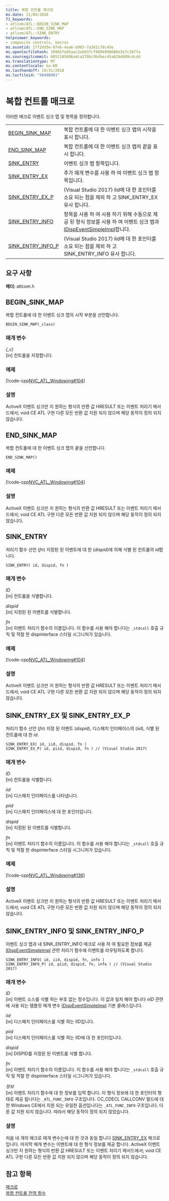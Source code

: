```yaml
---
title: 복합 컨트롤 매크로
ms.date: 11/04/2016
f1_keywords:
- atlcom/ATL::BEGIN_SINK_MAP
- atlcom/ATL::END_SINK_MAP
- atlcom/ATL::SINK_ENTRY
helpviewer_keywords:
- composite controls, macros
ms.assetid: 17f2dd5e-07e6-4aa6-b965-7a361c78c45e
ms.openlocfilehash: 10965fed5aac2eb037cf9894998688e3e7c2bffa
ms.sourcegitcommit: 6052185696adca270bc9bdbec45a626dd89cdcdd
ms.translationtype: MT
ms.contentlocale: ko-KR
ms.lasthandoff: 10/31/2018
ms.locfileid: "50498981"
---
```

# <a name="composite-control-macros"></a>복합 컨트롤 매크로

이러한 매크로 이벤트 싱크 맵 및 항목을 정의합니다.

|||
|-|-|
|[BEGIN_SINK_MAP](#begin_sink_map)|복합 컨트롤에 대 한 이벤트 싱크 맵의 시작을 표시 합니다.|
|[END_SINK_MAP](#end_sink_map)|복합 컨트롤에 대 한 이벤트 싱크 맵의 끝을 표시 합니다.|
|[SINK_ENTRY](#sink_entry)|이벤트 싱크 맵 항목입니다.|
|[SINK_ENTRY_EX](#sink_entry_ex)|추가 매개 변수를 사용 하 여 이벤트 싱크 맵 항목입니다.|
|[SINK_ENTRY_EX_P](#sink_entry_ex)| (Visual Studio 2017) Iid에 대 한 포인터를 소요 되는 점을 제외 하 고 SINK_ENTRY_EX 유사 합니다.|
|[SINK_ENTRY_INFO](#sink_entry_info)|항목을 사용 하 여 사용 하기 위해 수동으로 제공 된 형식 정보를 사용 하 여 이벤트 싱크 맵과 [IDispEventSimpleImpl](../../atl/reference/idispeventsimpleimpl-class.md)합니다.|
|[SINK_ENTRY_INFO_P](#sink_entry_info)| (Visual Studio 2017) Iid에 대 한 포인터를 소요 되는 점을 제외 하 고 SINK_ENTRY_INFO 유사 합니다.|

## <a name="requirements"></a>요구 사항

**헤더:** atlcom.h

##  <a name="begin_sink_map"></a>  BEGIN_SINK_MAP

복합 컨트롤에 대 한 이벤트 싱크 맵의 시작 부분을 선언합니다.

```
BEGIN_SINK_MAP(_class)
```

### <a name="parameters"></a>매개 변수

*(_c)*<br/>
[in] 컨트롤을 지정합니다.

### <a name="example"></a>예제

[!code-cpp[NVC_ATL_Windowing#104](../../atl/codesnippet/cpp/composite-control-macros_1.h)]

### <a name="remarks"></a>설명

ActiveX 이벤트 싱크만 지 원하는 형식의 반환 값 HRESULT 또는 이벤트 처리기 메서드에서; void CE ATL 구현 다른 모든 반환 값 지원 되지 않으며 해당 동작이 정의 되지 않습니다.

##  <a name="end_sink_map"></a>  END_SINK_MAP

복합 컨트롤에 대 한 이벤트 싱크 맵의 끝을 선언합니다.

```
END_SINK_MAP()
```

### <a name="example"></a>예제

[!code-cpp[NVC_ATL_Windowing#104](../../atl/codesnippet/cpp/composite-control-macros_1.h)]

### <a name="remarks"></a>설명

ActiveX 이벤트 싱크만 지 원하는 형식의 반환 값 HRESULT 또는 이벤트 처리기 메서드에서; void CE ATL 구현 다른 모든 반환 값 지원 되지 않으며 해당 동작이 정의 되지 않습니다.

##  <a name="sink_entry"></a>  SINK_ENTRY

처리기 함수 선언 (*fn*) 지정된 된 이벤트에 대 한 (*dispid*)에 의해 식별 된 컨트롤의 *id*합니다.

```
SINK_ENTRY( id, dispid, fn )
```

### <a name="parameters"></a>매개 변수

*ID*<br/>
[in] 컨트롤을 식별합니다.

*dispid*<br/>
[in] 지정된 된 이벤트를 식별합니다.

*fn*<br/>
[in] 이벤트 처리기 함수의 이름입니다. 이 함수를 사용 해야 합니다는 `_stdcall` 호출 규칙 및 적절 한 dispinterface 스타일 시그니처가 있습니다.

### <a name="example"></a>예제

[!code-cpp[NVC_ATL_Windowing#104](../../atl/codesnippet/cpp/composite-control-macros_1.h)]

### <a name="remarks"></a>설명

ActiveX 이벤트 싱크만 지 원하는 형식의 반환 값 HRESULT 또는 이벤트 처리기 메서드에서; void CE ATL 구현 다른 모든 반환 값 지원 되지 않으며 해당 동작이 정의 되지 않습니다.

##  <a name="sink_entry_ex"></a>  SINK_ENTRY_EX 및 SINK_ENTRY_EX_P

처리기 함수 선언 (*fn*) 지정 된 이벤트 (*dispid*), 디스패치 인터페이스의 (*iid*), 식별 된 컨트롤에 대 한 *id*.

```
SINK_ENTRY_EX( id, iid, dispid, fn )
SINK_ENTRY_EX_P( id, piid, dispid, fn ) // (Visual Studio 2017)
```

### <a name="parameters"></a>매개 변수

*ID*<br/>
[in] 컨트롤을 식별합니다.

*iid*<br/>
[in] 디스패치 인터페이스를 나타냅니다.

*piid*<br/>
[in] 디스패치 인터페이스에 대 한 포인터입니다.

*dispid*<br/>
[in] 지정된 된 이벤트를 식별합니다.

*fn*<br/>
[in] 이벤트 처리기 함수의 이름입니다. 이 함수를 사용 해야 합니다는 `_stdcall` 호출 규칙 및 적절 한 dispinterface 스타일 시그니처가 있습니다.

### <a name="example"></a>예제

[!code-cpp[NVC_ATL_Windowing#136](../../atl/codesnippet/cpp/composite-control-macros_2.h)]

### <a name="remarks"></a>설명

ActiveX 이벤트 싱크만 지 원하는 형식의 반환 값 HRESULT 또는 이벤트 처리기 메서드에서; void CE ATL 구현 다른 모든 반환 값 지원 되지 않으며 해당 동작이 정의 되지 않습니다.

##  <a name="sink_entry_info"></a>  SINK_ENTRY_INFO 및 SINK_ENTRY_INFO_P

이벤트 싱크 맵과 내 SINK_ENTRY_INFO 매크로 사용 하 여 필요한 정보를 제공 [IDispEventSimpleImpl](../../atl/reference/idispeventsimpleimpl-class.md) 관련 처리기 함수에 이벤트를 라우팅하도록 합니다.

```
SINK_ENTRY_INFO( id, iid, dispid, fn, info )
SINK_ENTRY_INFO_P( id, piid, dispid, fn, info ) // (Visual Studio 2017)
```

### <a name="parameters"></a>매개 변수

*ID*<br/>
[in] 이벤트 소스를 식별 하는 부호 없는 정수입니다. 이 값과 일치 해야 합니다 *nID* 관련에 사용 되는 템플릿 매개 변수 [IDispEventSimpleImpl](../../atl/reference/idispeventsimpleimpl-class.md) 기본 클래스입니다.

*iid*<br/>
[in] 디스패치 인터페이스를 식별 하는 IID입니다.

*piid*<br/>
[in] 디스패치 인터페이스를 식별 하는 IID에 대 한 포인터입니다.

*dispid*<br/>
[in] DISPID를 지정된 된 이벤트를 식별 합니다.

*fn*<br/>
[in] 이벤트 처리기 함수의 이름입니다. 이 함수를 사용 해야 합니다는 `_stdcall` 호출 규칙 및 적절 한 dispinterface 스타일 시그니처가 있습니다.

*정보*<br/>
[in] 이벤트 처리기 함수에 대 한 정보를 입력 합니다. 이 형식 정보에 대 한 포인터의 형태로 제공 됩니다는 `_ATL_FUNC_INFO` 구조입니다. CC_CDECL CALLCONV 필드에 대 한 Windows CE에서 지원 되는 유일한 옵션입니다는 `_ATL_FUNC_INFO` 구조입니다. 다른 값 지원 되지 않습니다. 따라서 해당 동작이 정의 되지 않았습니다.

### <a name="remarks"></a>설명

처음 네 개의 매크로 매개 변수는에 대 한 것과 동일 합니다 [SINK_ENTRY_EX](#sink_entry_ex) 매크로입니다. 마지막 매개 변수는 이벤트에 대 한 형식 정보를 제공 합니다. ActiveX 이벤트 싱크만 지 원하는 형식의 반환 값 HRESULT 또는 이벤트 처리기 메서드에서; void CE ATL 구현 다른 모든 반환 값 지원 되지 않으며 해당 동작이 정의 되지 않습니다.

## <a name="see-also"></a>참고 항목

[매크로](../../atl/reference/atl-macros.md)<br/>
[복합 컨트롤 전역 함수](../../atl/reference/composite-control-global-functions.md)
